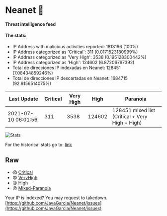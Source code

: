 # Neanet :hocho:
#### Threat intelligence feed
#### The stats:

- IP Address with malicious activities reported: 1813166 (100%)
- IP Address categorized as 'Critical':  311 (0.0171523180999%)
- IP Address categorized as 'Very High':  3538 (0.195128300442%)
- IP Address categorized as 'High':  124602 (6.87206797392)
- Total de direcciones IP indexadas en Neanet:  128451 (7.08434859246%)
- Total de direcciones IP descartadas en Neanet:  1684715 (92.9156514075%)

| Last Update | Critical | Very High | High | Paranoia |
| --- | --- | --- | --- | --- |
| 2021-07-10 06:01:56 | 311 | 3538 | 124602 | 128451 mixed list (Critical + Very High + High)|

![Stats](https://docs.google.com/spreadsheets/d/e/2PACX-1vSnaNMIXVabIpDJjufMlzH7poXnshF3mgd8Is1g9ytUEzVsP5my4Trn8f-xkoLLQ38xpL3HtmUexLo6/pubchart?oid=501124687&format=image)

For the historical stats go to: [link](/stats.csv)
## Raw
- :scream: [Critical](https://raw.githubusercontent.com/JavaGarcia/Neanet/master/blacklists/neanet_critical.txt)
- :fearful: [VeryHigh](https://raw.githubusercontent.com/JavaGarcia/Neanet/master/blacklists/neanet_veryHigh.txtt)
- :frowning: [High](https://raw.githubusercontent.com/JavaGarcia/Neanet/master/blacklists/neanet_high.txt)
- :dizzy_face: [Mixed-Paranoia](https://raw.githubusercontent.com/JavaGarcia/Neanet/master/blacklists/neanet_all.txt)


Your IP is indexed? You may request to takedown. [https://github.com/JavaGarcia/Neanet/issues](https://github.com/JavaGarcia/Neanet/issues)

































































































































































































































































































































































































































































































































































































































































































































































































































































































































































































































































































































































































































































































































































































































































































































































































































































































































































































































































































































































































































































































































































































































































































































































































































































































































































































































































































































































































































































































































































































































































































































































































































































































































































































































































































































































































































































































































































































































































































































































































































































































































































































































































































































































































































































































































































































































































































































































































































































































































































































































































































































































































































































































































































































































































































































































































































































































































































































































































































































































































































































































































































































































































































































































































































































































































































































































































































































































































































































































































































































































































































































































































































































































































































































































































































































































































































































































